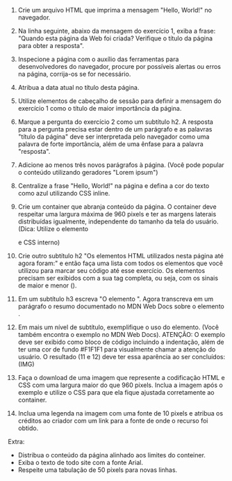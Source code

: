1. Crie um arquivo HTML que imprima a mensagem "Hello, World!" no navegador.

2. Na linha seguinte, abaixo da mensagem do exercício 1, exiba a frase: "Quando esta página da Web foi criada? Verifique o título da página para obter a resposta".

3. Inspecione a página com o auxílio das ferramentas para desenvolvedores do navegador, procure por possíveis alertas ou erros na página, corrija-os se for necessário.

4. Atribua a data atual no título desta página.

5. Utilize elementos de cabeçalho de sessão para definir a mensagem do exercício 1 como o título de maior importância da página.

6. Marque a pergunta do exercício 2 como um subtítulo h2. A resposta para a pergunta precisa estar dentro de um parágrafo e as palavras "título da página" deve ser interpretada pelo navegador como uma palavra de forte importância, além de uma ênfase para a palavra "resposta".

7. Adicione ao menos três novos parágrafos à página. (Você pode popular o conteúdo utilizando geradores "Lorem ipsum")

8. Centralize a frase "Hello, World!" na página e defina a cor do texto como azul utilizando CSS inline.

9. Crie um container que abranja conteúdo da página. O container deve respeitar uma largura máxima de 960 pixels e ter as margens laterais distribuídas igualmente, independente do tamanho da tela do usuário. (Dica: Utilize o elemento <div> e CSS interno)

10. Crie outro subtítulo h2 "Os elementos HTML utilizados nesta página até agora foram:" e então faça uma lista com todos os elementos que você utilizou para marcar seu código até esse exercício. Os elementos precisam ser exibidos com a sua tag completa, ou seja, com os sinais de maior e menor (<tag>).

11. Em um subtítulo h3 escreva "O elemento <img>". Agora transcreva em um parágrafo o resumo documentado no MDN Web Docs sobre o elemento <img>.

12. Em mais um nível de subtítulo, exemplifique o uso do elemento. (Você também encontra o exemplo no MDN Web Docs). ATENÇÃO: O exemplo deve ser exibido como bloco de código incluindo a indentação, além de ter uma cor de fundo #F1F1F1 para visualmente chamar a atenção do usuário. O resultado (11 e 12) deve ter essa aparência ao ser concluídos: (IMG)

13. Faça o download de uma imagem que represente a codificação HTML e CSS com uma largura maior do que 960 pixels. Inclua a imagem após o exemplo e utilize o CSS para que ela fique ajustada corretamente ao container.

14. Inclua uma legenda na imagem com uma fonte de 10 pixels e atribua os créditos ao criador com um link para a fonte de onde o recurso foi obtido.

Extra:
* Distribua o conteúdo da página alinhado aos limites do conteiner.
* Exiba o texto de todo site com a fonte Arial.
* Respeite uma tabulação de 50 pixels para novas linhas.
